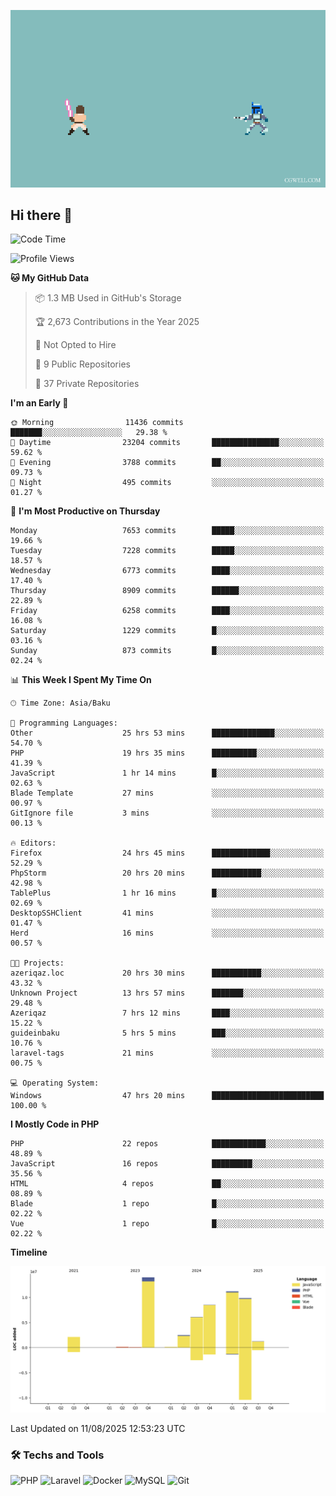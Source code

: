 <!--WALLPAPER-->
<p align='center'>
  <img src='assets/wallpapers/14.gif' alt='Banner'>
</p>
<!--/WALLPAPER-->

## Hi there 👋

<!--START_SECTION:waka-->
![Code Time](http://img.shields.io/badge/Code%20Time-98%20hrs%2018%20mins-blue)

![Profile Views](http://img.shields.io/badge/Profile%20Views-0-blue)

**🐱 My GitHub Data** 

> 📦 1.3 MB Used in GitHub's Storage 
 > 
> 🏆 2,673 Contributions in the Year 2025
 > 
> 🚫 Not Opted to Hire
 > 
> 📜 9 Public Repositories 
 > 
> 🔑 37 Private Repositories 
 > 
**I'm an Early 🐤** 

```text
🌞 Morning                11436 commits       ███████░░░░░░░░░░░░░░░░░░   29.38 % 
🌆 Daytime                23204 commits       ███████████████░░░░░░░░░░   59.62 % 
🌃 Evening                3788 commits        ██░░░░░░░░░░░░░░░░░░░░░░░   09.73 % 
🌙 Night                  495 commits         ░░░░░░░░░░░░░░░░░░░░░░░░░   01.27 % 
```
📅 **I'm Most Productive on Thursday** 

```text
Monday                   7653 commits        █████░░░░░░░░░░░░░░░░░░░░   19.66 % 
Tuesday                  7228 commits        █████░░░░░░░░░░░░░░░░░░░░   18.57 % 
Wednesday                6773 commits        ████░░░░░░░░░░░░░░░░░░░░░   17.40 % 
Thursday                 8909 commits        ██████░░░░░░░░░░░░░░░░░░░   22.89 % 
Friday                   6258 commits        ████░░░░░░░░░░░░░░░░░░░░░   16.08 % 
Saturday                 1229 commits        █░░░░░░░░░░░░░░░░░░░░░░░░   03.16 % 
Sunday                   873 commits         █░░░░░░░░░░░░░░░░░░░░░░░░   02.24 % 
```


📊 **This Week I Spent My Time On** 

```text
🕑︎ Time Zone: Asia/Baku

💬 Programming Languages: 
Other                    25 hrs 53 mins      ██████████████░░░░░░░░░░░   54.70 % 
PHP                      19 hrs 35 mins      ██████████░░░░░░░░░░░░░░░   41.39 % 
JavaScript               1 hr 14 mins        █░░░░░░░░░░░░░░░░░░░░░░░░   02.63 % 
Blade Template           27 mins             ░░░░░░░░░░░░░░░░░░░░░░░░░   00.97 % 
GitIgnore file           3 mins              ░░░░░░░░░░░░░░░░░░░░░░░░░   00.13 % 

🔥 Editors: 
Firefox                  24 hrs 45 mins      █████████████░░░░░░░░░░░░   52.29 % 
PhpStorm                 20 hrs 20 mins      ███████████░░░░░░░░░░░░░░   42.98 % 
TablePlus                1 hr 16 mins        █░░░░░░░░░░░░░░░░░░░░░░░░   02.69 % 
DesktopSSHClient         41 mins             ░░░░░░░░░░░░░░░░░░░░░░░░░   01.47 % 
Herd                     16 mins             ░░░░░░░░░░░░░░░░░░░░░░░░░   00.57 % 

🐱‍💻 Projects: 
azeriqaz.loc             20 hrs 30 mins      ███████████░░░░░░░░░░░░░░   43.32 % 
Unknown Project          13 hrs 57 mins      ███████░░░░░░░░░░░░░░░░░░   29.48 % 
Azeriqaz                 7 hrs 12 mins       ████░░░░░░░░░░░░░░░░░░░░░   15.22 % 
guideinbaku              5 hrs 5 mins        ███░░░░░░░░░░░░░░░░░░░░░░   10.76 % 
laravel-tags             21 mins             ░░░░░░░░░░░░░░░░░░░░░░░░░   00.75 % 

💻 Operating System: 
Windows                  47 hrs 20 mins      █████████████████████████   100.00 % 
```

**I Mostly Code in PHP** 

```text
PHP                      22 repos            ████████████░░░░░░░░░░░░░   48.89 % 
JavaScript               16 repos            █████████░░░░░░░░░░░░░░░░   35.56 % 
HTML                     4 repos             ██░░░░░░░░░░░░░░░░░░░░░░░   08.89 % 
Blade                    1 repo              █░░░░░░░░░░░░░░░░░░░░░░░░   02.22 % 
Vue                      1 repo              █░░░░░░░░░░░░░░░░░░░░░░░░   02.22 % 
```



**Timeline**

![Lines of Code chart](https://raw.githubusercontent.com/feridnesibzade/feridnesibzade/main/assets/bar_graph.png)


 Last Updated on 11/08/2025 12:53:23 UTC
<!--END_SECTION:waka-->

### 🛠️ Techs and Tools

![PHP](https://img.shields.io/badge/PHP-777BB4?style=for-the-badge&logo=php&logoColor=white)
![Laravel](https://img.shields.io/badge/Laravel-F55247?style=for-the-badge&logo=laravel&logoColor=white)
![Docker](https://img.shields.io/badge/Docker-2496ED?style=for-the-badge&logo=docker&logoColor=white)
![MySQL](https://img.shields.io/badge/MySQL-4479A1?style=for-the-badge&logo=mysql&logoColor=white)
![Git](https://img.shields.io/badge/Git-F05032?style=for-the-badge&logo=git&logoColor=white)
